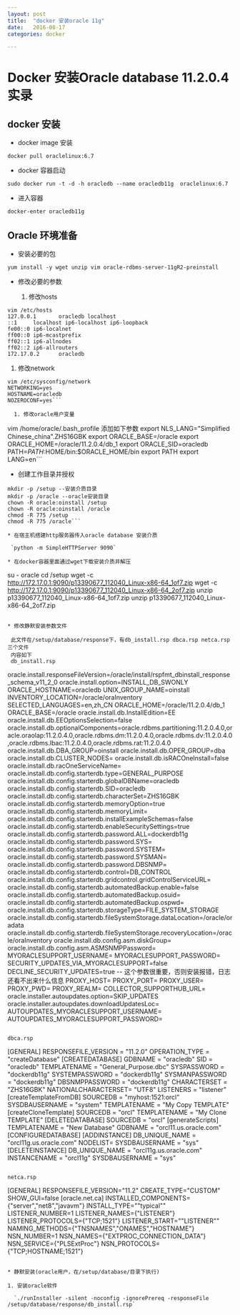 ```yaml
---
layout: post
title:  "docker 安装oracle 11g"
date:   2016-08-17
categories: docker

---
```

# Docker 安装Oracle database 11.2.0.4实录
## docker 安装

* docker image 安装

`docker pull oraclelinux:6.7`
* docker 容器启动

`sudo docker run -t -d -h oracledb --name oracledb11g  oraclelinux:6.7`
* 进入容器

`docker-enter oracledb11g`

## Oracle 环境准备

* 安装必要的包

`yum install -y wget unzip vim oracle-rdbms-server-11gR2-preinstall`

* 修改必要的参数

  1. 修改hosts

```
vim /etc/hosts
127.0.0.1       oracledb localhost
::1     localhost ip6-localhost ip6-loopback
fe00::0 ip6-localnet
ff00::0 ip6-mcastprefix
ff02::1 ip6-allnodes
ff02::2 ip6-allrouters
172.17.0.2      oracledb
```

  1. 修改network

```
vim /etc/sysconfig/network
NETWORKING=yes
HOSTNAME=oracledb
NOZEROCONF=yes```

  1. 修改oracle用户变量

```
vim /home/oracle/.bash_profile
添加如下参数
export NLS_LANG="Simplified Chinese_china".ZHS16GBK
export ORACLE_BASE=/oracle
export ORACLE_HOME=/oracle/11.2.0.4/db_1
export ORACLE_SID=oracledb
PATH=$PATH:$HOME/bin:$ORACLE_HOME/bin
export PATH
export LANG=en```

* 创建工作目录并授权

```
mkdir -p /setup --安装介质目录 
mkdir -p /oracle --oracle安装目录 
chown -R oracle:oinstall /setup
chown -R oracle:oinstall /oracle
chmod -R 775 /setup
chmod -R 775 /oracle```

* 在宿主机搭建http服务器传入oracle database 安装介质

 `python -m SimpleHTTPServer 9090`

* 在docker容器里面通过wget下载安装介质并解压

```
su - oracle
cd /setup
wget -c http://172.17.0.1:9090/p13390677_112040_Linux-x86-64_1of7.zip
wget -c http://172.17.0.1:9090/p13390677_112040_Linux-x86-64_2of7.zip
unzip p13390677_112040_Linux-x86-64_1of7.zip
unzip p13390677_112040_Linux-x86-64_2of7.zip
``` 

* 修改静默安装参数文件

 此文件在/setup/database/response下，有db_install.rsp dbca.rsp netca.rsp三个文件
 内容如下
 db_install.rsp

 ```
oracle.install.responseFileVersion=/oracle/install/rspfmt_dbinstall_response_schema_v11_2_0
oracle.install.option=INSTALL_DB_SWONLY
ORACLE_HOSTNAME=oracledb
UNIX_GROUP_NAME=oinstall
INVENTORY_LOCATION=/oracle/oraInventory
SELECTED_LANGUAGES=en,zh_CN
ORACLE_HOME=/oracle/11.2.0.4/db_1
ORACLE_BASE=/oracle
oracle.install.db.InstallEdition=EE
oracle.install.db.EEOptionsSelection=false
oracle.install.db.optionalComponents=oracle.rdbms.partitioning:11.2.0.4.0,oracle.oraolap:11.2.0.4.0,oracle.rdbms.dm:11.2.0.4.0,oracle.rdbms.dv:11.2.0.4.0,oracle.rdbms.lbac:11.2.0.4.0,oracle.rdbms.rat:11.2.0.4.0
oracle.install.db.DBA_GROUP=oinstall
oracle.install.db.OPER_GROUP=dba
oracle.install.db.CLUSTER_NODES=
oracle.install.db.isRACOneInstall=false
oracle.install.db.racOneServiceName=
oracle.install.db.config.starterdb.type=GENERAL_PURPOSE
oracle.install.db.config.starterdb.globalDBName=oracledb
oracle.install.db.config.starterdb.SID=oracledb
oracle.install.db.config.starterdb.characterSet=ZHS16GBK
oracle.install.db.config.starterdb.memoryOption=true
oracle.install.db.config.starterdb.memoryLimit=
oracle.install.db.config.starterdb.installExampleSchemas=false
oracle.install.db.config.starterdb.enableSecuritySettings=true
oracle.install.db.config.starterdb.password.ALL=dockerdb11g
oracle.install.db.config.starterdb.password.SYS=
oracle.install.db.config.starterdb.password.SYSTEM=
oracle.install.db.config.starterdb.password.SYSMAN=
oracle.install.db.config.starterdb.password.DBSNMP=
oracle.install.db.config.starterdb.control=DB_CONTROL
oracle.install.db.config.starterdb.gridcontrol.gridControlServiceURL=
oracle.install.db.config.starterdb.automatedBackup.enable=false
oracle.install.db.config.starterdb.automatedBackup.osuid=
oracle.install.db.config.starterdb.automatedBackup.ospwd=
oracle.install.db.config.starterdb.storageType=FILE_SYSTEM_STORAGE
oracle.install.db.config.starterdb.fileSystemStorage.dataLocation=/oracle/oradata
oracle.install.db.config.starterdb.fileSystemStorage.recoveryLocation=/oracle/oraInventory
oracle.install.db.config.asm.diskGroup=
oracle.install.db.config.asm.ASMSNMPPassword=
MYORACLESUPPORT_USERNAME=
MYORACLESUPPORT_PASSWORD=
SECURITY_UPDATES_VIA_MYORACLESUPPORT=false
DECLINE_SECURITY_UPDATES=true -- 这个参数很重要，否则安装报错，日志还看不出来什么信息
PROXY_HOST=
PROXY_PORT=
PROXY_USER=
PROXY_PWD=
PROXY_REALM=
COLLECTOR_SUPPORTHUB_URL=
oracle.installer.autoupdates.option=SKIP_UPDATES
oracle.installer.autoupdates.downloadUpdatesLoc=
AUTOUPDATES_MYORACLESUPPORT_USERNAME=
AUTOUPDATES_MYORACLESUPPORT_PASSWORD=
```

dbca.rsp

```
[GENERAL]
RESPONSEFILE_VERSION = "11.2.0"
OPERATION_TYPE = "createDatabase"
[CREATEDATABASE]
GDBNAME = "oracledb"
SID = "oracledb"
TEMPLATENAME = "General_Purpose.dbc"
SYSPASSWORD = "dockerdb11g"
SYSTEMPASSWORD = "dockerdb11g"
SYSMANPASSWORD = "dockerdb11g"
DBSNMPPASSWORD = "dockerdb11g"
CHARACTERSET = "ZHS16GBK"
NATIONALCHARACTERSET= "UTF8"
LISTENERS = "listener"
[createTemplateFromDB]
SOURCEDB = "myhost:1521:orcl"
SYSDBAUSERNAME = "system"
TEMPLATENAME = "My Copy TEMPLATE"
[createCloneTemplate]
SOURCEDB = "orcl"
TEMPLATENAME = "My Clone TEMPLATE"
[DELETEDATABASE]
SOURCEDB = "orcl"
[generateScripts]
TEMPLATENAME = "New Database"
GDBNAME = "orcl11.us.oracle.com"
[CONFIGUREDATABASE]
[ADDINSTANCE]
DB_UNIQUE_NAME = "orcl11g.us.oracle.com"
NODELIST=
SYSDBAUSERNAME = "sys"
[DELETEINSTANCE]
DB_UNIQUE_NAME = "orcl11g.us.oracle.com"
INSTANCENAME = "orcl11g"
SYSDBAUSERNAME = "sys"
```

netca.rsp

```
[GENERAL]
RESPONSEFILE_VERSION="11.2"
CREATE_TYPE="CUSTOM"
SHOW_GUI=false
[oracle.net.ca]
INSTALLED_COMPONENTS={"server","net8","javavm"}
INSTALL_TYPE=""typical""
LISTENER_NUMBER=1
LISTENER_NAMES={"LISTENER"}
LISTENER_PROTOCOLS={"TCP;1521"}
LISTENER_START=""LISTENER""
NAMING_METHODS={"TNSNAMES","ONAMES","HOSTNAME"}
NSN_NUMBER=1
NSN_NAMES={"EXTPROC_CONNECTION_DATA"}
NSN_SERVICE={"PLSExtProc"}
NSN_PROTOCOLS={"TCP;HOSTNAME;1521"}
``` 

* 静默安装(oracle用户，在/setup/database/目录下执行)

1. 安装oracle软件

  `./runInstaller -silent -noconfig -ignorePrereq -responseFile /setup/database/response/db_install.rsp`
  